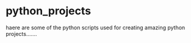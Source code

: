 # python_projects
haere are some of the python scripts used for creating amazing python projects.......

